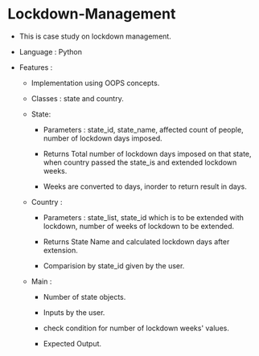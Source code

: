 # Lockdown-Management


* This is case study on lockdown management.


* Language : Python
  
  
* Features :

  - Implementation using OOPS concepts.

  - Classes : state and country.
  
  - State:
  
      * Parameters : state_id, state_name, affected count of people, number of lockdown days imposed.
      
      * Returns Total number of lockdown days imposed on that state, when country passed the state_is and extended lockdown weeks.
      
      * Weeks are converted to days, inorder to return result in days.
      
  - Country : 
      
      * Parameters : state_list, state_id which is to be extended with lockdown, number of weeks of lockdown to be extended.
      
      * Returns State Name and calculated lockdown days after extension.
      
      * Comparision by state_id given by the user.
      
 
  - Main : 

    * Number of state objects.

    * Inputs by the user.

    * check condition for number of lockdown weeks' values.

    * Expected Output.
